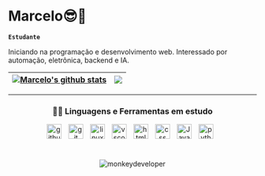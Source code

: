 # Marcelo😎🤘

**`Estudante`**

Iniciando na programação e desenvolvimento web. Interessado por automação, eletrônica, backend e IA.
<br>

| <a href="https://github.com/celinmagro/github-readme-stats"><img align="center" src="https://github-readme-stats.vercel.app/api?username=celinmagro&show_icons=true&include_all_commits=true&theme=react&hide_border=true" alt="Marcelo's github stats" /></a> | <a href="https://github.com/celinmagro/github-readme-stats"><img align="center" src="https://github-readme-stats.vercel.app/api/top-langs/?username=celinmagro&layout=compact&theme=react&hide_border=true" /></a> |
| ------------- | ------------- |

---

<div align="center">
  <h3>👨‍💻 Linguagens e Ferramentas em estudo</h3>
  <img alt="github" width="30px" style="padding-right:10px;" src="https://cdn.jsdelivr.net/gh/devicons/devicon/icons/github/github-original.svg" />
  <img alt="git" width="30px" style="padding-right:10px;" src="https://cdn.jsdelivr.net/gh/devicons/devicon/icons/git/git-original.svg" />
  <img alt="linux" width="30px" style="padding-right:10px;" src="https://cdn.jsdelivr.net/gh/devicons/devicon/icons/linux/linux-original.svg" />
  <img alt="vscode" width="30px" style="padding-right:10px;" src="https://cdn.jsdelivr.net/gh/devicons/devicon/icons/vscode/vscode-original.svg" />
  <img alt="html" width="30px" style="padding-right:10px;" src="https://cdn.jsdelivr.net/gh/devicons/devicon/icons/html5/html5-plain.svg" />
  <img alt="css" width="30px" style="padding-right:10px;" src="https://cdn.jsdelivr.net/gh/devicons/devicon/icons/css3/css3-plain.svg" />
  <img alt="JavaScript" width="30px" style="padding-right:10px;" src="https://cdn.jsdelivr.net/gh/devicons/devicon/icons/javascript/javascript-original.svg" />
  <img alt="python" width="30px" style="padding-right:10px;" src="https://cdn.jsdelivr.net/gh/devicons/devicon/icons/python/python-original.svg" />
</div>

#

<div align="center">
  <img alt="monkeydeveloper" src="monkeydeveloper.gif">
</div>
